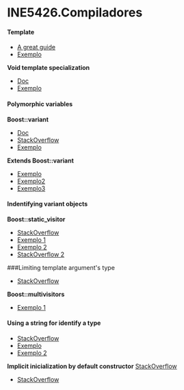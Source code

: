 # INE5426.Compiladores

#### Template <typename T>
* [A great guide](http://www.codeproject.com/Articles/257589/An-Idiots-Guide-to-Cplusplus-Templates-Part)
* [Exemplo](cpp.sh/9tca4)

**Void template specialization**
* [Doc](http://www.cplusplus.com/doc/tutorial/templates/)
* [Exemplo](cpp.sh/7e4k)

#### Polymorphic variables
**Boost::variant**
* [Doc](http://theboostcpplibraries.com/boost.variant)
* [StackOverflow](http://stackoverflow.com/questions/696399/how-to-put-different-template-types-into-one-vector)
* [Exemplo](cpp.sh/6x2v)

**Extends Boost::variant**
* [Exemplo](cpp.sh/7cc4)
* [Exemplo2](cpp.sh/7pa3)
* [Exemplo3](cpp.sh/73lks)

#### Indentifying variant objects
**Boost::static_visitor<T>**
* [StackOverflow ](http://stackoverflow.com/questions/13265156/boost-why-is-apply-visitor-not-working-in-this-code)
* [Exemplo 1](cpp.sh/9obd)
* [Exemplo 2](cpp.sh/2w75)
* [StackOverflow 2](http://stackoverflow.com/questions/12954852/booststatic-visitor-with-multiple-arguments)

###Limiting template argument's type
* [StackOverflow](http://stackoverflow.com/questions/20405101/limiting-c-templates-to-primitive-types)

**Boost::multivisitors**
* [Exemplo 1](cpp.sh/973f3)

#### Using a string for identify a type
* [StackOverflow](http://stackoverflow.com/questions/3113139/how-to-create-mapstring-classmethod-in-c-and-be-able-to-search-for-functi)
* [Exemplo](cpp.sh/9m63v)
* [Exemplo 2](http://cpp.sh/6w5ux)

**Implicit inicialization by default constructor**
[StackOverflow](http://stackoverflow.com/questions/3127454/how-do-c-class-members-get-initialized-if-i-dont-do-it-explicitly)
* [StackOverflow](http://stackoverflow.com/questions/5989652/initializing-variable-in-c-function-header)
